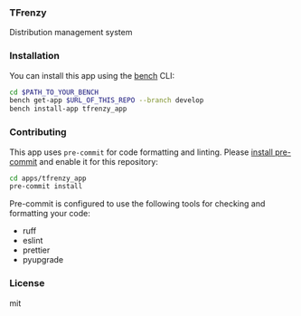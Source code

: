 ### TFrenzy

Distribution management system

### Installation

You can install this app using the [bench](https://github.com/frappe/bench) CLI:

```bash
cd $PATH_TO_YOUR_BENCH
bench get-app $URL_OF_THIS_REPO --branch develop
bench install-app tfrenzy_app
```

### Contributing

This app uses `pre-commit` for code formatting and linting. Please [install pre-commit](https://pre-commit.com/#installation) and enable it for this repository:

```bash
cd apps/tfrenzy_app
pre-commit install
```

Pre-commit is configured to use the following tools for checking and formatting your code:

- ruff
- eslint
- prettier
- pyupgrade

### License

mit
